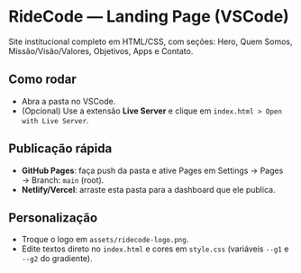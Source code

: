 # RideCode — Landing Page (VSCode)

Site institucional completo em HTML/CSS, com seções: Hero, Quem Somos, Missão/Visão/Valores, Objetivos, Apps e Contato.

## Como rodar
- Abra a pasta no VSCode.
- (Opcional) Use a extensão **Live Server** e clique em `index.html > Open with Live Server`.

## Publicação rápida
- **GitHub Pages**: faça push da pasta e ative Pages em Settings → Pages → Branch: `main` (root).
- **Netlify/Vercel**: arraste esta pasta para a dashboard que ele publica.

## Personalização
- Troque o logo em `assets/ridecode-logo.png`.
- Edite textos direto no `index.html` e cores em `style.css` (variáveis `--g1` e `--g2` do gradiente).
